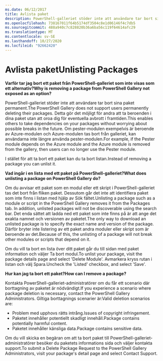 ```yaml
---
ms.date: 06/12/2017
title: Avlista paket
description: PowerShell-galleriet stöder inte att användare tar bort sina paket permanent. Detta gör det möjligt för andra att ta beroenden i dina paket utan att oroa dig för eventuella avbrott i framtiden.
ms.openlocfilehash: 738167011f64b5174df3504c8e1d06146f4c7db5
ms.sourcegitcommit: 488a940c7c828820b36a6ba56c119f64614afc29
ms.translationtype: MT
ms.contentlocale: sv-SE
ms.lasthandoff: 10/27/2020
ms.locfileid: "92662420"
---
```

# <a name="unlisting-packages"></a><span data-ttu-id="76190-104">Avlista paket</span><span class="sxs-lookup"><span data-stu-id="76190-104">Unlisting Packages</span></span>

<span data-ttu-id="76190-105">**Varför tar jag bort ett paket från PowerShell-galleriet som inte visas som ett alternativ?**</span><span class="sxs-lookup"><span data-stu-id="76190-105">**Why is removing a package from PowerShell Gallery not exposed as an option?**</span></span>

<span data-ttu-id="76190-106">PowerShell-galleriet stöder inte att användare tar bort sina paket permanent.</span><span class="sxs-lookup"><span data-stu-id="76190-106">The PowerShell Gallery does not support users permanently deleting their packages.</span></span> <span data-ttu-id="76190-107">Detta gör det möjligt för andra att ta beroenden i dina paket utan att oroa dig för eventuella avbrott i framtiden.</span><span class="sxs-lookup"><span data-stu-id="76190-107">This enables others to take dependencies on your packages without worrying about possible breaks in the future.</span></span>
<span data-ttu-id="76190-108">Om pester-modulen exempelvis är beroende av Azure-modulen och Azure-modulen tas bort från galleriet, kan användarna inte längre använda pester-modulen.</span><span class="sxs-lookup"><span data-stu-id="76190-108">For example, if the Pester module depends on the Azure module and the Azure module is removed from the gallery, then users can no longer use the Pester module.</span></span>

<span data-ttu-id="76190-109">I stället för att ta bort ett paket kan du ta bort listan.</span><span class="sxs-lookup"><span data-stu-id="76190-109">Instead of removing a package you can unlist it.</span></span>

<span data-ttu-id="76190-110">**Vad ingår i en lista med ett paket på PowerShell-galleriet?**</span><span class="sxs-lookup"><span data-stu-id="76190-110">**What does unlisting a package on PowerShell Gallery do?**</span></span>

<span data-ttu-id="76190-111">Om du avvisar ett paket som en modul eller ett skript i PowerShell-galleriet tas det bort från fliken paket. Dessutom går det inte att identifiera paket som inte finns i listan med hjälp av Sök fältet.</span><span class="sxs-lookup"><span data-stu-id="76190-111">Unlisting a package such as a module or script in the PowerShell Gallery removes it from the Packages tab. In addition, unlisted packages will not be discoverable using the search bar.</span></span> <span data-ttu-id="76190-112">Det enda sättet att ladda ned ett paket som inte finns på är att ange det exakta namnet och versionen av paketet.</span><span class="sxs-lookup"><span data-stu-id="76190-112">The only way to download an unlisted package is to specify the exact name and version of the package.</span></span> <span data-ttu-id="76190-113">Därför bryter inte listering av ett paket andra moduler eller skript som är beroende av det.</span><span class="sxs-lookup"><span data-stu-id="76190-113">Because of this, the unlisting of a package will not break other modules or scripts that depend on it.</span></span>

<span data-ttu-id="76190-114">Om du vill ta bort en lista över ditt paket går du till sidan med paket information och väljer Ta bort modul.</span><span class="sxs-lookup"><span data-stu-id="76190-114">To unlist your package, visit the package details page and select 'Delete Module'.</span></span> <span data-ttu-id="76190-115">Avmarkera kryss rutan i listan och välj Spara.</span><span class="sxs-lookup"><span data-stu-id="76190-115">Uncheck the 'Listed' checkbox, and select 'Save'.</span></span>

<span data-ttu-id="76190-116">**Hur kan jag ta bort ett paket?**</span><span class="sxs-lookup"><span data-stu-id="76190-116">**How can I remove a package?**</span></span>

<span data-ttu-id="76190-117">Kontakta PowerShell-galleriet-administratörer om du får ett scenario där borttagning av paketet är nödvändigt.</span><span class="sxs-lookup"><span data-stu-id="76190-117">If you experience a scenario where package deletion is necessary, contact the PowerShell Gallery Administrators.</span></span> <span data-ttu-id="76190-118">Giltiga borttagnings scenarier är:</span><span class="sxs-lookup"><span data-stu-id="76190-118">Valid deletion scenarios are:</span></span>

- <span data-ttu-id="76190-119">Problem med upphovs rätts intrång.</span><span class="sxs-lookup"><span data-stu-id="76190-119">Issues of copyright infringement.</span></span>
- <span data-ttu-id="76190-120">Paketet innehåller potentiellt skadligt innehåll.</span><span class="sxs-lookup"><span data-stu-id="76190-120">Package contains potentially harmful content.</span></span>
- <span data-ttu-id="76190-121">Paketet innehåller känsliga data.</span><span class="sxs-lookup"><span data-stu-id="76190-121">Package contains sensitive data.</span></span>

<span data-ttu-id="76190-122">Om du vill skicka en begäran om att ta bort paket till PowerShell-galleriet-administratörer besöker du paketets informations sida och väljer kontakta support.</span><span class="sxs-lookup"><span data-stu-id="76190-122">To submit a Delete Package Request to the PowerShell Gallery Administrators, visit your package's detail page and select Contact Support.</span></span>
